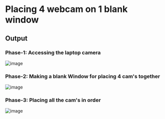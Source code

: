 # Placing 4 webcam on 1 blank window

## Output

### Phase-1: Accessing the laptop camera
![image](https://github.com/Prerak8880/OpenCV_Python-Basics/assets/96664052/db1db922-9197-454c-93a4-b6486bcd6779)

### Phase-2: Making a blank Window for placing 4 cam's together
![image](https://github.com/Prerak8880/OpenCV_Python-Basics/assets/96664052/b827fab2-42de-4e9e-80ec-158830ff13ea)

### Phase-3: Placing all the cam's in order
![image](https://github.com/Prerak8880/OpenCV_Python-Basics/assets/96664052/b8168b81-9873-4180-bb5b-6e77983a03f2)

    
